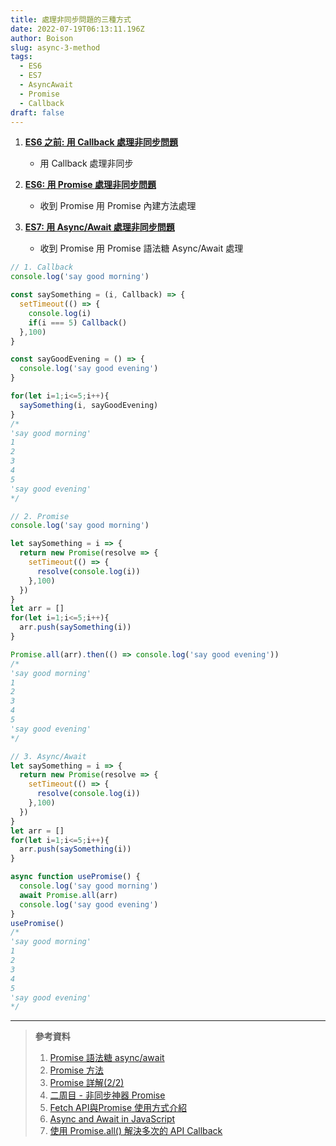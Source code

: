 ```yaml
---
title: 處理非同步問題的三種方式
date: 2022-07-19T06:13:11.196Z
author: Boison
slug: async-3-method
tags:
  - ES6
  - ES7
  - AsyncAwait
  - Promise
  - Callback
draft: false
---
```

1. **[ES6 之前: 用 Callback 處理非同步問題](https://boison.tw/2022/07/callback-101/)**

   * 用 Callback 處理非同步
2. **[ES6: 用 Promise 處理非同步問題](https://boison.tw/2022/07/es6-promise-101/)**

   * 收到 Promise 用 Promise 內建方法處理
3. **[ES7: 用 Async/Await 處理非同步問題](https://boison.tw/2022/07/es7-async-await/)**

   * 收到 Promise 用 Promise 語法糖 Async/Await 處理

```javascript
// 1. Callback
console.log('say good morning')

const saySomething = (i, Callback) => {
  setTimeout(() => {
    console.log(i)
    if(i === 5) Callback()
  },100)
}

const sayGoodEvening = () => {
  console.log('say good evening')
}

for(let i=1;i<=5;i++){
  saySomething(i, sayGoodEvening)
}
/*
'say good morning'
1
2
3
4
5
'say good evening'
*/

// 2. Promise
console.log('say good morning')

let saySomething = i => {
  return new Promise(resolve => {
    setTimeout(() => {
      resolve(console.log(i))
    },100)
  })
}
let arr = []
for(let i=1;i<=5;i++){
  arr.push(saySomething(i))
}

Promise.all(arr).then(() => console.log('say good evening'))
/*
'say good morning'
1
2
3
4
5
'say good evening'
*/

// 3. Async/Await 
let saySomething = i => {
  return new Promise(resolve => {
    setTimeout(() => {
      resolve(console.log(i))
    },100)
  })
}
let arr = []
for(let i=1;i<=5;i++){
  arr.push(saySomething(i))
}

async function usePromise() {
  console.log('say good morning')
  await Promise.all(arr)
  console.log('say good evening')
}
usePromise()
/*
'say good morning'
1
2
3
4
5
'say good evening'
*/
```

- - -

> **參考資料**
>
> 1. [Promise 語法糖 async/await](https://ithelp.ithome.com.tw/articles/10271869?sc=iThelpR)
> 2. [Promise 方法](https://ithelp.ithome.com.tw/articles/10204718)
> 3. [Promise 詳解(2/2)](https://ithelp.ithome.com.tw/articles/10204718)
> 4. [二周目 - 非同步神器 Promise](https://ithelp.ithome.com.tw/articles/10201276)
> 5. [Fetch API與Promise 使用方式介紹](https://ithelp.ithome.com.tw/articles/10193346)
> 6. [Async and Await in JavaScript](https://pjchender.dev/javascript/js-async-await/)
> 7. [使用 Promise.all() 解決多次的 API Callback](https://jiepeng.me/2017/01/29/use-promise-all-solve-api-callback)